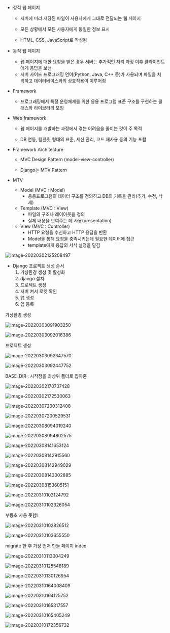 * 정적 웹 페이지

  * 서버에 미리 저장된 파일이 사용자에게 그대로 전달되는 웹 페이지

  * 모든 상황에서 모든 사용자에게 동일한 정보 표시

  * HTML, CSS, JavaScript로 작성됨

    

* 동적 웹 페이지

  * 웹 페이지에 대한 요청을 받은 경우 서버는 추가적인 처리 과정 이후 클라이언트에게 응답을 보냄
  * 서버 사이드 프로그래밍 언어(Python, Java, C++ 등)가 사용되며 파일을 처리하고 데이터베이스와의 상호작용이 이루어짐



* Framework

  * 프로그래밍에서 특정 운영체제를 위한 응용 프로그램 표준 구조를 구현하는 클래스와 라이브러리 모임

    

* Web framework

  * 웹 페이지를 개발하는 과정에서 겪는 어려움을 줄이는 것이 주 목적

  * DB 연동, 템플릿 형태의 표준, 세션 관리, 코드 재사용 등의 기능 포함

    

* Framework Architecture

  * MVC Design Pattern (model-view-controller)

  * Django는 MTV Pattern

    

* MTV

  * Model (MVC : Model)
    * 응용프로그램의 데이터 구조를 정의하고 DB의 기록을 관리(추가, 수정, 삭제)
  * Template (MVC : View)
    * 파일의 구조나 레이아웃을 정의
    * 실제 내용을 보여주는 데 사용(presentation)
  * View (MVC : Controller)
    * HTTP 요청을 수신하고 HTTP 응답을 반환
    * Model을 통해 요청을 충족시키는데 필요한 데이터에 접근
    * template에게 응답의 서식 설정을 맡김

![image-20220302125208497](django.assets/image-20220302125208497.png)







* Django 프로젝트 생성 순서
  1. 가상환경 생성 및 활성화
  2. django 설치
  3. 프로젝트 생성
  4. 서버 켜서 로켓 확인
  5. 앱 생성
  6. 앱 등록



가상환경 생성

![image-20220303091903250](django.assets/image-20220303091903250.png)

![image-20220303092016386](django.assets/image-20220303092016386.png)

프로젝트 생성

![image-20220303092347570](django.assets/image-20220303092347570.png)

![image-20220303092447752](django.assets/image-20220303092447752.png)



BASE_DIR : 시작점을 최상위 폴더로 잡아줌





![image-20220302170737428](django.assets/image-20220302170737428.png)



![image-20220302172530063](django.assets/image-20220302172530063.png)

















![image-20220307200312408](django.assets/image-20220307200312408.png)



![image-20220307200529531](django.assets/image-20220307200529531.png)







![image-20220308094019240](django.assets/image-20220308094019240.png)





![image-20220308094802575](django.assets/image-20220308094802575.png)





![image-20220308141653124](django.assets/image-20220308141653124.png)







![image-20220308142915560](django.assets/image-20220308142915560.png)

![image-20220308142949029](django.assets/image-20220308142949029.png)

![image-20220308143002885](django.assets/image-20220308143002885.png)



![image-20220308153605151](django.assets/image-20220308153605151.png)





![image-20220310102124792](django.assets/image-20220310102124792.png)





![image-20220310102326054](django.assets/image-20220310102326054.png)

부등호 사용 못함!



![image-20220310102826512](django.assets/image-20220310102826512.png)





![image-20220310103655550](django.assets/image-20220310103655550.png)



migrate 한 후 가장 먼저 만들 페이지 index



![image-20220310113004249](django.assets/image-20220310113004249.png)





![image-20220310125548189](django.assets/image-20220310125548189.png)

![image-20220310130126954](django.assets/image-20220310130126954.png)

![image-20220310164008409](django.assets/image-20220310164008409.png)

![image-20220310164125752](django.assets/image-20220310164125752.png)

![image-20220310165317557](django.assets/image-20220310165317557.png)

![image-20220310165405249](django.assets/image-20220310165405249.png)





![image-20220310172356732](django.assets/image-20220310172356732.png)
